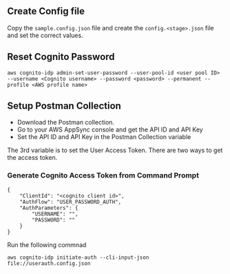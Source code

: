 ## Create Config file

Copy the `sample.config.json` file and create the `config.<stage>.json` file and set the correct values.

## Reset Cognito Password

```
aws cognito-idp admin-set-user-password --user-pool-id <user pool ID> --username <Cognito username> --password <password> --permanent --profile <AWS profile name>
```

## Setup Postman Collection

* Download the Postman collection.
* Go to your AWS AppSync console and get the API ID and API Key
* Set the API ID and API Key in the Postman Collection variable 

The 3rd variable is to set the User Access Token. There are two ways to get the access token.

### Generate Cognito Access Token from Command Prompt 

```
{
    "ClientId": "<cognito client id>", 
    "AuthFlow": "USER_PASSWORD_AUTH",
    "AuthParameters": {
        "USERNAME": "",
        "PASSWORD": ""
    }
}
```

Run the following commnad

```
aws cognito-idp initiate-auth --cli-input-json file://userauth.config.json
```